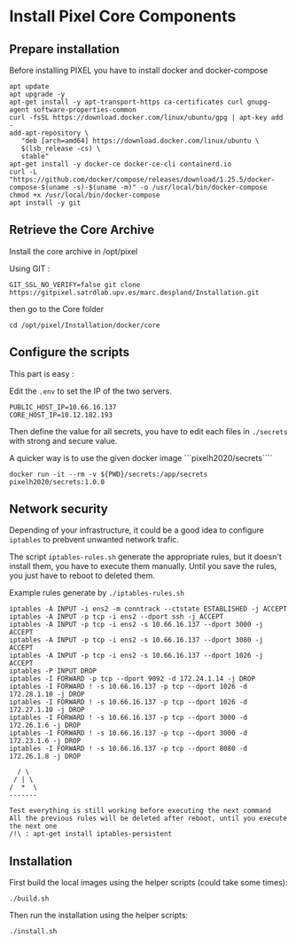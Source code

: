# Install Pixel Core Components

## Prepare installation
Before installing PIXEL you have to install docker and docker-compose

```
apt update
apt upgrade -y
apt-get install -y apt-transport-https ca-certificates curl gnupg-agent software-properties-common
curl -fsSL https://download.docker.com/linux/ubuntu/gpg | apt-key add -
add-apt-repository \
   "deb [arch=amd64] https://download.docker.com/linux/ubuntu \
   $(lsb_release -cs) \
   stable"
apt-get install -y docker-ce docker-ce-cli containerd.io
curl -L "https://github.com/docker/compose/releases/download/1.25.5/docker-compose-$(uname -s)-$(uname -m)" -o /usr/local/bin/docker-compose
chmod +x /usr/local/bin/docker-compose
apt install -y git
```

## Retrieve the Core Archive
Install the core archive in /opt/pixel

Using GIT :
```
GIT_SSL_NO_VERIFY=false git clone https://gitpixel.satrdlab.upv.es/marc.despland/Installation.git
```

then go to the Core folder
```
cd /opt/pixel/Installation/docker/core
```

## Configure the scripts 

This part is easy :

Edit the ```.env``` to set the IP of the two servers.
```
PUBLIC_HOST_IP=10.66.16.137
CORE_HOST_IP=10.12.182.193
```
 
 Then define the value for all secrets, you have to edit each files in ```./secrets``` with strong and secure value.

 A quicker way is to use the given docker image ```pixelh2020/secrets````

```
docker run -it --rm -v ${PWD}/secrets:/app/secrets pixelh2020/secrets:1.0.0
```

## Network security

Depending of your infrastructure, it could be a good idea to configure ```iptables``` to prebvent unwanted network trafic.

The script ```iptables-rules.sh``` generate the appropriate rules, but it doesn't install them, you have to execute them manually. Until you save the rules, you just have to reboot to deleted them.

Example rules generate by ```./iptables-rules.sh```

```
iptables -A INPUT -i ens2 -m conntrack --ctstate ESTABLISHED -j ACCEPT
iptables -A INPUT -p tcp -i ens2 --dport ssh -j ACCEPT
iptables -A INPUT -p tcp -i ens2 -s 10.66.16.137 --dport 3000 -j ACCEPT
iptables -A INPUT -p tcp -i ens2 -s 10.66.16.137 --dport 3080 -j ACCEPT
iptables -A INPUT -p tcp -i ens2 -s 10.66.16.137 --dport 1026 -j ACCEPT
iptables -P INPUT DROP
iptables -I FORWARD -p tcp --dport 9092 -d 172.24.1.14 -j DROP
iptables -I FORWARD ! -s 10.66.16.137 -p tcp --dport 1026 -d 172.28.1.10 -j DROP
iptables -I FORWARD ! -s 10.66.16.137 -p tcp --dport 1026 -d 172.27.1.10 -j DROP
iptables -I FORWARD ! -s 10.66.16.137 -p tcp --dport 3000 -d 172.26.1.6 -j DROP
iptables -I FORWARD ! -s 10.66.16.137 -p tcp --dport 3000 -d 172.23.1.6 -j DROP
iptables -I FORWARD ! -s 10.66.16.137 -p tcp --dport 8080 -d 172.26.1.8 -j DROP

  / \
 / | \
/  *  \
-------

Test everything is still working before executing the next command
All the previous rules will be deleted after reboot, until you execute the next one
/!\ : apt-get install iptables-persistent
```

## Installation

First build the local images using the helper scripts (could take some times):
```
./build.sh
```

Then run the installation using the helper scripts:
```
./install.sh
```



